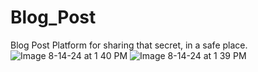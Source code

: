# Blog_Post
Blog Post Platform for sharing that secret, in a safe place.
![Image 8-14-24 at 1 40 PM](https://github.com/user-attachments/assets/58958229-95bf-4aaa-afb4-4f0598934431)
![Image 8-14-24 at 1 39 PM](https://github.com/user-attachments/assets/6fae41b2-376d-45b9-84ec-67f5e2e2025b)

